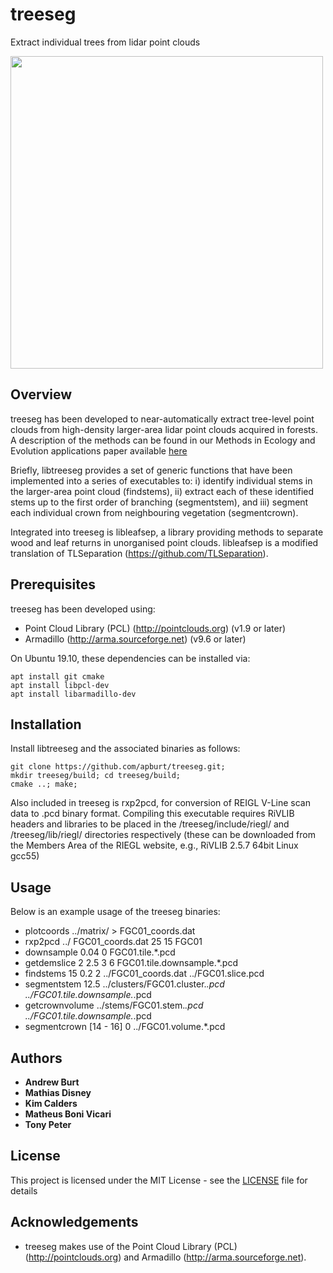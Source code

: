 # treeseg

Extract individual trees from lidar point clouds

<img src="https://drive.google.com/uc?export=view&id=1oZNzTAbH80MxEywqH8y3RCZgzn3sbYsy" width="500">

## Overview

treeseg has been developed to near-automatically extract tree-level point clouds from high-density larger-area lidar point clouds acquired in forests.
A description of the methods can be found in our Methods in Ecology and Evolution applications paper available [here](https://besjournals.onlinelibrary.wiley.com/doi/abs/10.1111/2041-210X.13121)

Briefly, libtreeseg provides a set of generic functions that have been implemented into a series of executables to: i) identify individual stems in the larger-area point cloud (findstems), ii) extract each of these identified stems up to the first order of branching (segmentstem), and iii) segment each individual crown from neighbouring vegetation (segmentcrown).

Integrated into treeseg is libleafsep, a library providing methods to separate wood and leaf returns in unorganised point clouds. 
libleafsep is a modified translation of TLSeparation (https://github.com/TLSeparation).

## Prerequisites

treeseg has been developed using:

* Point Cloud Library (PCL) (http://pointclouds.org) (v1.9 or later)
* Armadillo (http://arma.sourceforge.net) (v9.6 or later)

On Ubuntu 19.10, these dependencies can be installed via:

```
apt install git cmake
apt install libpcl-dev
apt install libarmadillo-dev
```

## Installation

Install libtreeseg and the associated binaries as follows:

```
git clone https://github.com/apburt/treeseg.git;
mkdir treeseg/build; cd treeseg/build;
cmake ..; make;
```

Also included in treeseg is rxp2pcd, for conversion of REIGL V-Line scan data to .pcd binary format. Compiling this executable requires RiVLIB headers and libraries to be placed in the /treeseg/include/riegl/ and /treeseg/lib/riegl/ directories respectively (these can be downloaded from the Members Area of the RIEGL website, e.g., RiVLIB 2.5.7 64bit Linux gcc55)

## Usage

Below is an example usage of the treeseg binaries:

* plotcoords ../matrix/ > FGC01_coords.dat
* rxp2pcd ../ FGC01_coords.dat 25 15 FGC01
* downsample 0.04 0 FGC01.tile.*.pcd
* getdemslice 2 2.5 3 6 FGC01.tile.downsample.*.pcd
* findstems 15 0.2 2 ../FGC01_coords.dat ../FGC01.slice.pcd
* segmentstem 12.5 ../clusters/FGC01.cluster.*.pcd ../FGC01.tile.downsample.*.pcd
* getcrownvolume ../stems/FGC01.stem.*.pcd ../FGC01.tile.downsample.*.pcd 
* segmentcrown [14 - 16] 0 ../FGC01.volume.*.pcd

## Authors

* **Andrew Burt**
* **Mathias Disney**
* **Kim Calders**
* **Matheus Boni Vicari**
* **Tony Peter**

## License

This project is licensed under the MIT License - see the [LICENSE](LICENSE) file for details

## Acknowledgements

* treeseg makes use of the Point Cloud Library (PCL) (http://pointclouds.org) and Armadillo (http://arma.sourceforge.net).
